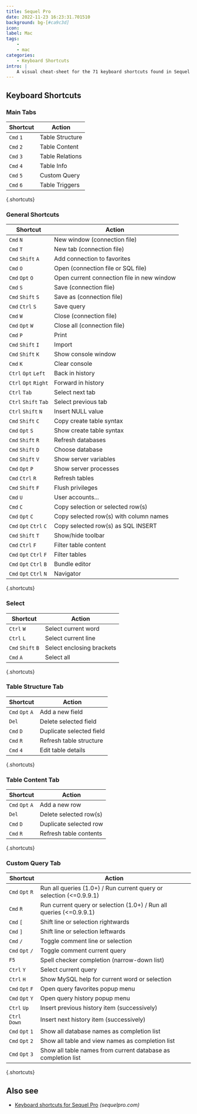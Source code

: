 ```yaml
---
title: Sequel Pro
date: 2022-11-23 16:23:31.701510
background: bg-[#ca9c3d]
icon: 
label: Mac
tags: 
    - 
    - mac
categories:
    - Keyboard Shortcuts
intro: |
    A visual cheat-sheet for the 71 keyboard shortcuts found in Sequel Pro. This application is MacOS-only.
---
```




Keyboard Shortcuts
------------------



### Main Tabs

Shortcut | Action
---|---
`Cmd` `1`  | Table Structure
`Cmd` `2`  | Table Content
`Cmd` `3`  | Table Relations
`Cmd` `4`  | Table Info
`Cmd` `5`  | Custom Query
`Cmd` `6`  | Table Triggers
{.shortcuts}


### General Shortcuts

Shortcut | Action
---|---
`Cmd` `N`  | New window (connection file)
`Cmd` `T`  | New tab (connection file)
`Cmd` `Shift` `A`  | Add connection to favorites
`Cmd` `O`  | Open (connection file or SQL file)
`Cmd` `Opt` `O`  | Open current connection file in new window
`Cmd` `S`  | Save (connection flie)
`Cmd` `Shift` `S`  | Save as (connection file)
`Cmd` `Ctrl` `S`  | Save query
`Cmd` `W`  | Close (connection file)
`Cmd` `Opt` `W`  | Close all (connection file)
`Cmd` `P`  | Print
`Cmd` `Shift` `I`  | Import
`Cmd` `Shift` `K`  | Show console window
`Cmd` `K`  | Clear console
`Ctrl` `Opt` `Left`  | Back in history
`Ctrl` `Opt` `Right`  | Forward in history
`Ctrl` `Tab`  | Select next tab
`Ctrl` `Shift` `Tab`  | Select previous tab
`Ctrl` `Shift` `N`  | Insert NULL value
`Cmd` `Shift` `C`  | Copy create table syntax
`Cmd` `Opt` `S`  | Show create table syntax
`Cmd` `Shift` `R`  | Refresh databases
`Cmd` `Shift` `D`  | Choose database
`Cmd` `Shift` `V`  | Show server variables
`Cmd` `Opt` `P`  | Show server processes
`Cmd` `Ctrl` `R`  | Refresh tables
`Cmd` `Shift` `F`  | Flush privileges
`Cmd` `U`  | User accounts...
`Cmd` `C`  | Copy selection or selected row(s)
`Cmd` `Opt` `C`  | Copy selected row(s) with column names
`Cmd` `Opt` `Ctrl` `C`  | Copy selected row(s) as SQL INSERT
`Cmd` `Shift` `T`  | Show/hide toolbar
`Cmd` `Ctrl` `F`  | Filter table content
`Cmd` `Opt` `Ctrl` `F`  | Filter tables
`Cmd` `Opt` `Ctrl` `B`  | Bundle editor
`Cmd` `Opt` `Ctrl` `N`  | Navigator
{.shortcuts}


### Select

Shortcut | Action
---|---
`Ctrl` `W`  | Select current word
`Ctrl` `L`  | Select current line
`Cmd` `Shift` `B`  | Select enclosing brackets
`Cmd` `A`  | Select all
{.shortcuts}


### Table Structure Tab

Shortcut | Action
---|---
`Cmd` `Opt` `A`  | Add a new field
`Del`  | Delete selected field
`Cmd` `D`  | Duplicate selected field
`Cmd` `R`  | Refresh table structure
`Cmd` `4`  | Edit table details
{.shortcuts}


### Table Content Tab

Shortcut | Action
---|---
`Cmd` `Opt` `A`  | Add a new row
`Del`  | Delete selected row(s)
`Cmd` `D`  | Duplicate selected row
`Cmd` `R`  | Refresh table contents
{.shortcuts}


### Custom Query Tab

Shortcut | Action
---|---
`Cmd` `Opt` `R`  | Run all queries (1.0+) / Run current query or selection (<=0.9.9.1)
`Cmd` `R`  | Run current query or selection (1.0+) / Run all queries (<=0.9.9.1)
`Cmd` `[`  | Shift line or selection rightwards
`Cmd` `]`  | Shift line or selection leftwards
`Cmd` `/`  | Toggle comment line or selection
`Cmd` `Opt` `/`  | Toggle comment current query
`F5`  | Spell checker completion (narrow-down list)
`Ctrl` `Y`  | Select current query
`Ctrl` `H`  | Show MySQL help for current word or selection
`Cmd` `Opt` `F`  | Open query favorites popup menu
`Cmd` `Opt` `Y`  | Open query history popup menu
`Ctrl` `Up`  | Insert previous history item (successively)
`Ctrl` `Down`  | Insert next history item (successively)
`Cmd` `Opt` `1`  | Show all database names as completion list
`Cmd` `Opt` `2`  | Show all table and view names as completion list
`Cmd` `Opt` `3`  | Show all table names from current database as completion list
{.shortcuts}




Also see
--------
- [Keyboard shortcuts for Sequel Pro](https://sequelpro.com/docs/get-started/keyboard-shortcuts) _(sequelpro.com)_
